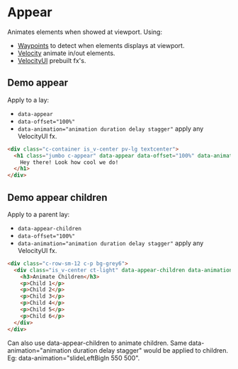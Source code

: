 # Appear
Animates elements when showed at viewport.
Using:

* [Waypoints](http://imakewebthings.com/waypoints/) to detect when elements displays at viewport. 
 * [Velocity](http://velocityjs.org/) animate in/out elements.
 * [VelocityUI](http://velocityjs.org/#uiPack) prebuilt fx's.


## Demo appear

Apply to a lay: 
* `data-appear`
* `data-offset="100%"`
* `data-animation="animation duration delay stagger"` apply any VelocityUI fx.

```html
<div class="c-container is_v-center pv-lg textcenter">
  <h1 class="jumbo c-appear" data-appear data-offset="100%" data-animation="slideDownBigIn 500 750">
    Hey there! Look how cool we do!
  </h1>
</div>
```

## Demo appear children
Apply to a parent lay: 
* `data-appear-children`
* `data-offset="100%"`
* `data-animation="animation duration delay stagger"` apply any VelocityUI fx.

```html
<div class="c-row-sm-12 c-p bg-grey6">
  <div class="is_v-center ct-light" data-appear-children data-animation="flipBounceXIn 500 0 250">
    <h3>Animate Children</h3>
    <p>Child 1</p>
    <p>Child 2</p>
    <p>Child 3</p>
    <p>Child 4</p>
    <p>Child 5</p>
    <p>Child 6</p>
  </div>
</div>
```

Can also use data-appear-children to animate children. Same data-animation="animation duration delay stagger" would be applied to children. Eg: data-animation="slideLeftBigIn 550 500".
